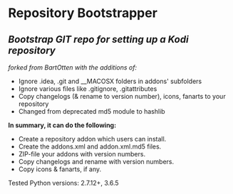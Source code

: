 # Repository Bootstrapper
## _Bootstrap GIT repo for setting up a Kodi repository_

_forked from BartOtten with the additions of:_

- Ignore .idea, .git and __MACOSX folders in addons' subfolders
- Ignore various files like .gitignore, .gitattributes
- Copy changelogs (& rename to version number), icons, fanarts to your repository
- Changed from deprecated md5 module to hashlib

**In summary, it can do the following:**
- Create a repository addon which users can install.
- Create the addons.xml and addon.xml.md5 files.
- ZIP-file your addons with version numbers.
- Copy changelogs and rename with version numbers.
- Copy icons & fanarts, if any.

Tested Python versions: 2.7.12+, 3.6.5
